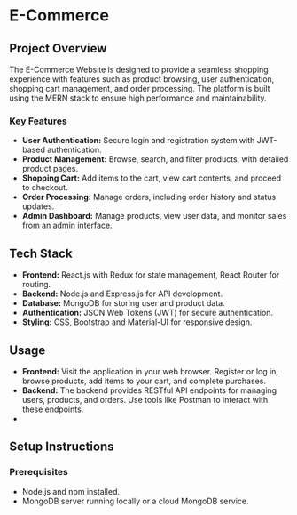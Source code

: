 # E-Commerce

## Project Overview

The E-Commerce Website is designed to provide a seamless shopping experience with features such as product browsing, user authentication, shopping cart management, and order processing. The platform is built using the MERN stack to ensure high performance and maintainability.

### Key Features

- **User Authentication:** Secure login and registration system with JWT-based authentication.
- **Product Management:** Browse, search, and filter products, with detailed product pages.
- **Shopping Cart:** Add items to the cart, view cart contents, and proceed to checkout.
- **Order Processing:** Manage orders, including order history and status updates.
- **Admin Dashboard:** Manage products, view user data, and monitor sales from an admin interface.

## Tech Stack

- **Frontend:** React.js with Redux for state management, React Router for routing.
- **Backend:** Node.js and Express.js for API development.
- **Database:** MongoDB for storing user and product data.
- **Authentication:** JSON Web Tokens (JWT) for secure authentication.
- **Styling:** CSS, Bootstrap and Material-UI for responsive design.

## Usage

- **Frontend:** Visit the application in your web browser. Register or log in, browse products, add items to your cart, and complete purchases.
- **Backend:** The backend provides RESTful API endpoints for managing users, products, and orders. Use tools like Postman to interact with these endpoints.
- 
## Setup Instructions

### Prerequisites

- Node.js and npm installed.
- MongoDB server running locally or a cloud MongoDB service.
